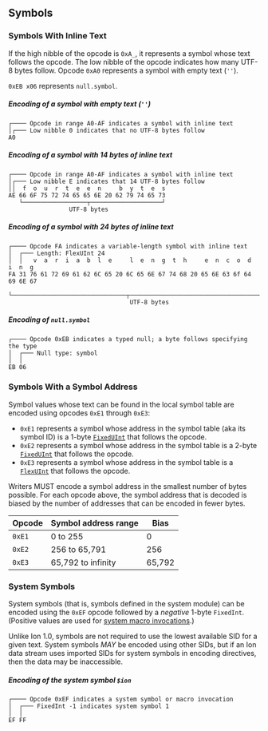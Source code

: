 ## Symbols

### Symbols With Inline Text

If the high nibble of the opcode is `0xA_`, it represents a symbol whose text follows the opcode. The low nibble of the
opcode indicates how many UTF-8 bytes follow. Opcode `0xA0` represents a symbol with empty text (`''`).

`0xEB x06` represents `null.symbol`.

##### Encoding of a symbol with empty text (`''`)
```
┌──── Opcode in range A0-AF indicates a symbol with inline text
│┌─── Low nibble 0 indicates that no UTF-8 bytes follow
A0
```

##### Encoding of a symbol with 14 bytes of inline text
```
┌──── Opcode in range A0-AF indicates a symbol with inline text
│┌─── Low nibble E indicates that 14 UTF-8 bytes follow
││  f  o  u  r  t  e  e  n     b  y  t  e  s
AE 66 6F 75 72 74 65 65 6E 20 62 79 74 65 73
   └──────────────────┬────────────────────┘
                 UTF-8 bytes
```

##### Encoding of a symbol with 24 bytes of inline text
```
┌──── Opcode FA indicates a variable-length symbol with inline text
│  ┌─── Length: FlexUInt 24
│  │   v  a  r  i  a  b  l  e     l  e  n  g  t  h     e  n  c  o  d  i  n  g
FA 31 76 61 72 69 61 62 6C 65 20 6C 65 6E 67 74 68 20 65 6E 63 6f 64 69 6E 67
      └────────────────────────────────┬────────────────────────────────────┘
                                  UTF-8 bytes
```

##### Encoding of `null.symbol`
```
┌──── Opcode 0xEB indicates a typed null; a byte follows specifying the type
│  ┌─── Null type: symbol
│  │
EB 06
```


### Symbols With a Symbol Address

Symbol values whose text can be found in the local symbol table are encoded using opcodes `0xE1` through `0xE3`:

* `0xE1` represents a symbol whose address in the symbol table (aka its symbol ID) is a 1-byte
[`FixedUInt`](#fixeduint) that follows the opcode.
* `0xE2` represents a symbol whose address in the symbol table is a 2-byte [`FixedUInt`](#fixeduint) that follows
the opcode.
* `0xE3` represents a symbol whose address in the symbol table is a [`FlexUInt`](#flexuint) that follows the opcode.

Writers MUST encode a symbol address in the smallest number of bytes possible. For each opcode above, the symbol
address that is decoded is biased by the number of addresses that can be encoded in fewer bytes.

| Opcode | Symbol address range | Bias   |
|--------|----------------------|--------|
| `0xE1` | 0 to 255             | 0      |
| `0xE2` | 256 to 65,791        | 256    |
| `0xE3` | 65,792 to infinity   | 65,792 |


### System Symbols

<!-- TODO: Add link to "system-module" page somewhere in this section. /-->

System symbols (that is, symbols defined in the system module) can be encoded using the `0xEF` opcode followed by a _negative_ 1-byte `FixedInt`.
(Positive values are used for [system macro invocations](../e_expressions.md#system-macro-invocations).)

Unlike Ion 1.0, symbols are not required to use the lowest available SID for a given text.
System symbols _MAY_ be encoded using other SIDs, but if an Ion data stream uses imported SIDs for system symbols in encoding directives, then the data may be inaccessible.

##### Encoding of the system symbol `$ion`
```plain
┌──── Opcode 0xEF indicates a system symbol or macro invocation
│  ┌─── FixedInt -1 indicates system symbol 1
│  │
EF FF
```
